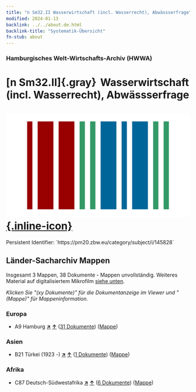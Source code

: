 ```yaml
---
title: "n Sm32.II Wasserwirtschaft (incl. Wasserrecht), Abwässserfrage"
modified: 2024-01-13
backlink: ../../about.de.html
backlink-title: "Systematik-Übersicht"
fn-stub: about
---
```


### Hamburgisches Welt-Wirtschafts-Archiv (HWWA)

# [n Sm32.II]{.gray}&#8201; Wasserwirtschaft (incl. Wasserrecht), Abwässserfrage &#160; [![Wikidata](/images/Wikidata-logo.svg "Wikidata"){.inline-icon}](http://www.wikidata.org/entity/Q104710347)

<div class="hint">Persistent Identifier: `https://pm20.zbw.eu/category/subject/i/145828`</div>







## Länder-Sacharchiv Mappen






Insgesamt 3 Mappen, 38 Dokumente - Mappen unvollständig. Weiteres Material auf digitalisiertem Mikrofilm [siehe unten](#filmsections).

_Klicken Sie "(xy Dokumente)" für die Dokumentanzeige im Viewer und "(Mappe)" für Mappeninformation._




### Europa

- A9 Hamburg [**&nearr;**](../../../geo/i/140905/about.de.html "Hamburg (alle Mappen)") [**&uarr;**](../../../geo/about.de.html#A9 "Ländersystematik") (<a href="https://pm20.zbw.eu/iiifview/folder/sh/140905,145828" title="über: Hamburg : Wasserwirtschaft (incl. Wasserrecht), Abwässserfrage" target="_blank">31 Dokumente</a>) ([Mappe](../../../../folder/sh/1409xx/140905/1458xx/145828/about.de.html))

### Asien

- B21 Türkei (1923 -) [**&nearr;**](../../../geo/i/141111/about.de.html "Türkei (1923 -) (alle Mappen)") [**&uarr;**](../../../geo/about.de.html#B21 "Ländersystematik") (<a href="https://pm20.zbw.eu/iiifview/folder/sh/141111,145828" title="über: Türkei (1923 -) : Wasserwirtschaft (incl. Wasserrecht), Abwässserfrage" target="_blank">1 Dokumente</a>) ([Mappe](../../../../folder/sh/1411xx/141111/1458xx/145828/about.de.html))

### Afrika

- C87 Deutsch-Südwestafrika [**&nearr;**](../../../geo/i/141450/about.de.html "Deutsch-Südwestafrika (alle Mappen)") [**&uarr;**](../../../geo/about.de.html#C87 "Ländersystematik") (<a href="https://pm20.zbw.eu/iiifview/folder/sh/141450,145828" title="über: Deutsch-Südwestafrika : Wasserwirtschaft (incl. Wasserrecht), Abwässserfrage" target="_blank">6 Dokumente</a>) ([Mappe](../../../../folder/sh/1414xx/141450/1458xx/145828/about.de.html))



<a id="filmsections" />













